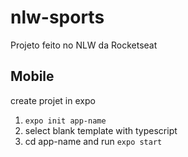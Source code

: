 # nlw-sports

Projeto feito no NLW da Rocketseat

## Mobile

create projet in expo

1. `expo init app-name`
2. select blank template with typescript
3. cd app-name and run `expo start`
